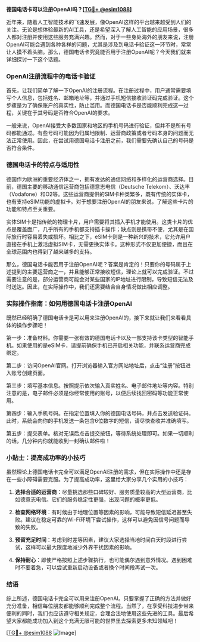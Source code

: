 **德国电话卡可以注册OpenAI吗？[[TG💪+ @esim1088](https://t.me/s/esim1088)]**

近年来，随着人工智能技术的飞速发展，像OpenAI这样的平台越来越受到人们的关注。无论是想体验最新的AI工具，还是希望深入了解人工智能的应用场景，很多人都对注册并使用这些服务充满兴趣。然而，对于一些身处海外的朋友来说，注册OpenAI可能会遇到各种各样的问题，尤其是涉及到电话卡验证这一环节时，常常让人摸不着头脑。那么，德国电话卡究竟能否用于注册OpenAI呢？今天我们就来详细探讨一下这个话题。

### OpenAI注册流程中的电话卡验证

首先，让我们简单了解一下OpenAI的注册流程。在注册过程中，用户通常需要填写个人信息，包括姓名、邮箱地址等，并通过手机短信接收验证码完成验证。这个步骤是为了确保账户的真实性，防止滥用。而德国电话卡是否能顺利完成这一过程，关键在于其号码是否符合OpenAI的要求。

一般来说，OpenAI接受大多数国家和地区的手机号码进行验证，但并不是所有号码都能通过。有些号码可能因为归属地限制、运营商政策或者号码本身的问题而无法正常使用。因此，在尝试用德国电话卡注册之前，我们需要先确认自己的号码是否符合条件。

### 德国电话卡的特点与适用性

德国作为欧洲的重要经济体之一，拥有发达的通信网络和多样化的运营商选择。目前，德国主要的移动通信运营商包括德意志电信（Deutsche Telekom）、沃达丰（Vodafone）和O2等。这些运营商提供的SIM卡种类繁多，既有传统的实体卡，也有支持eSIM功能的虚拟卡。对于想要注册OpenAI的朋友来说，了解这些卡片的功能和特点至关重要。

实体SIM卡是指传统的物理卡片，用户需要将其插入手机才能使用。这类卡片的优点是覆盖面广，几乎所有的手机都支持插卡操作；缺点则是携带不便，尤其是在国际旅行时容易丢失或损坏。相比之下，eSIM卡则是一种新兴的技术，它允许用户直接在手机上激活虚拟SIM卡，无需更换实体卡。这种形式不仅更加便捷，而且在全球范围内也得到了越来越多的支持。

那么，德国电话卡能否用于注册OpenAI呢？答案是肯定的！只要你的号码属于上述提到的主要运营商之一，并且能够正常接收短信，理论上就可以完成验证。不过需要注意的是，部分运营商可能会对某些国家的IP地址进行限制，导致短信无法及时送达。因此，在实际操作中，我们还需要结合自身情况做出相应调整。

### 实际操作指南：如何用德国电话卡注册OpenAI

既然已经明确了德国电话卡是可以用来注册OpenAI的，接下来就让我们来看看具体的操作步骤吧！

第一步：准备材料。你需要一张有效的德国电话卡以及一部支持该卡类型的智能手机。如果使用的是eSIM卡，请提前确保手机已开启相关功能，并联系运营商完成绑定。

第二步：访问OpenAI官网。打开浏览器输入官方网站地址后，点击“注册”按钮进入账号创建页面。

第三步：填写基本信息。按照提示依次输入真实姓名、电子邮件地址等内容。特别注意的是，电子邮件必须是你经常使用的账号，以便后续找回密码等功能正常使用。

第四步：输入手机号码。在指定位置填入你的德国电话号码，并点击发送验证码。此时，系统会向你的手机发送一条包含6位数字的短信，请尽快查收并准确填写。

第五步：提交表单。核对无误后点击提交按钮，等待系统处理即可。如果一切顺利的话，几分钟内你就能收到一封确认邮件啦！

### 小贴士：提高成功率的小技巧

虽然理论上德国电话卡完全可以满足OpenAI注册的需求，但在实际操作中还是存在一些小障碍需要克服。为了提高成功率，这里给大家分享几个实用的小技巧：

1. **选择合适的运营商**：尽量挑选那些口碑较好、服务质量较高的大型运营商，比如德意志电信。它们的服务稳定性更强，出现问题的概率更低。
   
2. **检查网络环境**：有时候由于地理位置等因素的影响，可能导致短信延迟甚至失败。建议在稳定可靠的Wi-Fi环境下尝试操作，这样可以避免因信号问题而导致的失败。

3. **预留充足时间**：考虑到时差等因素，建议大家选择当地时间白天时段进行尝试，这样可以最大限度地减少外界干扰因素的影响。

4. **保持耐心**：即使严格按照上述步骤执行，也可能偶尔遇到意外情况。遇到困难时不要着急，可以尝试重新启动设备或者换个时间段再试一次。

### 结语

综上所述，德国电话卡完全可以用来注册OpenAI。只要掌握了正确的方法并做好充分准备，相信每位朋友都能够顺利完成整个流程。当然了，在享受科技进步带来便利的同时，我们也应该遵守相关规定，合理合法地使用这些先进的工具。最后希望大家都能成功加入到这个充满无限可能的世界里去探索更多未知领域吧！

[[TG💪+ @esim1088](https://t.me/s/esim1088) ![Image](https://i.postimg.cc/4NQfJmqS/Snipaste-2025-05-13-00-14-12.png)]